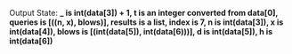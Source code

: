 Output State: **_ is int(data[3]) + 1, t is an integer converted from data[0], queries is [((n, x), blows)], results is a list, index is 7, n is int(data[3]), x is int(data[4]), blows is [(int(data[5]), int(data[6)))], d is int(data[5]), h is int(data[6])**
